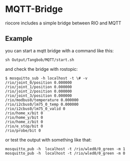 # MQTT-Bridge

riocore includes a simple bridge between RIO and MQTT

## Example
you can start a mqtt bridge with a command like this:
```
sh Output/Tangbob/MQTT/start.sh
```

and check the bridge with rostopic:
```
$ mosquitto_sub -h localhost -t \# -v
/rio/joint_0/position 0.000000
/rio/joint_1/position 0.000000
/rio/joint_2/position 0.000000
/rio/joint_3/position 0.000000
/rio/modbus0/temperature 0.000000
/rio/i2cbus0/lm75_0_temp 0.000000
/rio/i2cbus0/lm75_0_valid 0
/rio/home_x/bit 0
/rio/home_y/bit 0
/rio/home_z/bit 0
/rio/e_stop/bit 0
/rio/probe/bit 0
```

or test the output with something like that:
```
mosquitto_pub -h  localhost -t /rio/wled0/0_green -m 1
mosquitto_pub -h  localhost -t /rio/wled0/0_green -m 0
```

